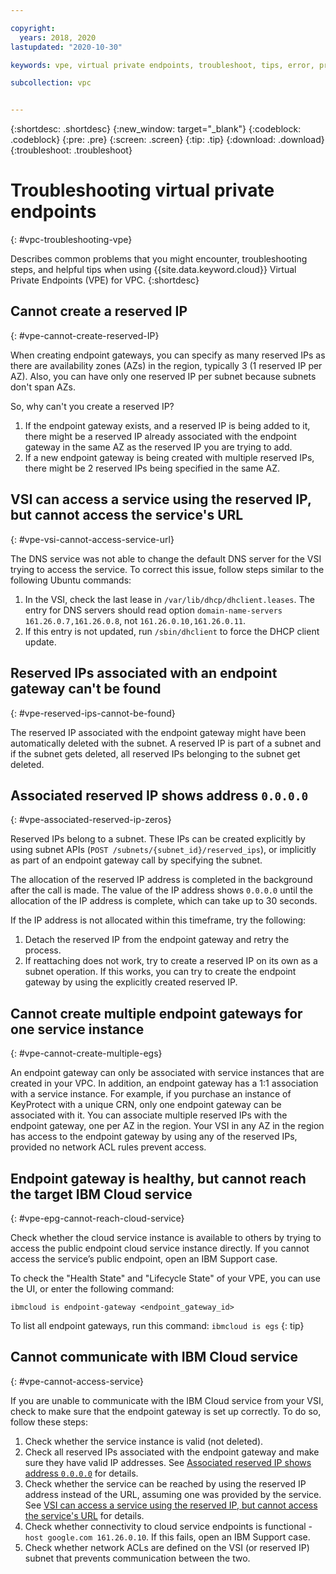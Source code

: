 ```yaml
---

copyright:
  years: 2018, 2020
lastupdated: "2020-10-30"

keywords: vpe, virtual private endpoints, troubleshoot, tips, error, problem, debug, endpoint gateway

subcollection: vpc


---
```


{:shortdesc: .shortdesc}
{:new_window: target="_blank"}
{:codeblock: .codeblock}
{:pre: .pre}
{:screen: .screen}
{:tip: .tip}
{:download: .download}
{:troubleshoot: .troubleshoot}

# Troubleshooting virtual private endpoints
{: #vpc-troubleshooting-vpe}

Describes common problems that you might encounter, troubleshooting steps, and helpful tips when using {{site.data.keyword.cloud}} Virtual Private Endpoints (VPE) for VPC.
{:shortdesc}

## Cannot create a reserved IP
{: #vpe-cannot-create-reserved-IP}

When creating endpoint gateways, you can specify as many reserved IPs as there are availability zones (AZs) in the region, typically 3 (1 reserved IP per AZ). Also, you can have only one reserved IP per subnet because subnets don't span AZs.  

So, why can't you create a reserved IP?

1. If the endpoint gateway exists, and a reserved IP is being added to it, there might be a reserved IP already associated with the endpoint gateway in the same AZ as the reserved IP you are trying to add.
1. If a new endpoint gateway is being created with multiple reserved IPs, there might be 2 reserved IPs being specified in the same AZ.

## VSI can access a service using the reserved IP, but cannot access the service's URL
{: #vpe-vsi-cannot-access-service-url}

The DNS service was not able to change the default DNS server for the VSI trying to access the service. To correct this issue, follow steps similar to the following Ubuntu commands:

1. In the VSI, check the last lease in `/var/lib/dhcp/dhclient.leases`. The entry for DNS servers should read option `domain-name-servers 161.26.0.7,161.26.0.8`, not `161.26.0.10,161.26.0.11`.
1. If this entry is not updated, run `/sbin/dhclient` to force the DHCP client update.

## Reserved IPs associated with an endpoint gateway can't be found
{: #vpe-reserved-ips-cannot-be-found}

The reserved IP associated with the endpoint gateway might have been automatically deleted with the subnet. A reserved IP is part of a subnet and if the subnet gets deleted, all reserved IPs belonging to the subnet get deleted.  

## Associated reserved IP shows address `0.0.0.0`
{: #vpe-associated-reserved-ip-zeros}

Reserved IPs belong to a subnet. These IPs can be created explicitly by using subnet APIs (`POST /subnets/{subnet_id}/reserved_ips`), or implicitly as part of an endpoint gateway call by specifying the subnet.

The allocation of the reserved IP address is completed in the background after the call is made. The value of the IP address shows `0.0.0.0` until the allocation of the IP address is complete, which can take up to 30 seconds.

If the IP address is not allocated within this timeframe, try the following:

1. Detach the reserved IP from the endpoint gateway and retry the process.
1. If reattaching does not work, try to create a reserved IP on its own as a subnet operation. If this works, you can try to create the endpoint gateway by using the explicitly created reserved IP.

## Cannot create multiple endpoint gateways for one service instance
{: #vpe-cannot-create-multiple-egs}

An endpoint gateway can only be associated with service instances that are created in your VPC. In addition, an endpoint gateway has a 1:1 association with a service instance. For example, if you purchase an instance of KeyProtect with a unique CRN, only one endpoint gateway can be associated with it. You can associate multiple reserved IPs with the endpoint gateway, one per AZ in the region. Your VSI in any AZ in the region has access to the endpoint gateway by using any of the reserved IPs, provided no network ACL rules prevent access.

## Endpoint gateway is healthy, but cannot reach the target IBM Cloud service
{: #vpe-epg-cannot-reach-cloud-service}

Check whether the cloud service instance is available to others by trying to access the public endpoint cloud service instance directly. If you cannot access the service’s public endpoint, open an IBM Support case.

To check the "Health State" and "Lifecycle State" of your VPE, you can use the UI, or enter the following command:

   ```
   ibmcloud is endpoint-gateway <endpoint_gateway_id>
   ```

   To list all endpoint gateways, run this command: `ibmcloud is egs`
   {: tip}     

## Cannot communicate with IBM Cloud service
{: #vpe-cannot-access-service}

If you are unable to communicate with the IBM Cloud service from your VSI, check to make sure that the endpoint gateway is set up correctly. To do so, follow these steps:

1. Check whether the service instance is valid (not deleted).
1. Check all reserved IPs associated with the endpoint gateway and make sure they have valid IP addresses. See [Associated reserved IP shows address `0.0.0.0`](#vpe-associated-reserved-ip-zeros) for details.
1. Check whether the service can be reached by using the reserved IP address instead of the URL, assuming one was provided by the service. See [VSI can access a service using the reserved IP, but cannot access the service's URL](#vpe-vsi-cannot-access-service-url) for details.
1. Check whether connectivity to cloud service endpoints is functional - `host google.com 161.26.0.10`. If this fails, open an IBM Support case.
1. Check whether network ACLs are defined on the VSI (or reserved IP) subnet that prevents communication between the two.
